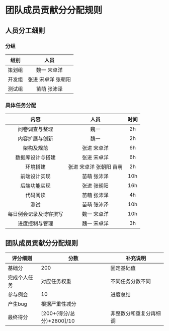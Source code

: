 # 团队成员贡献分分配规则	 



## 人员分工细则

### 分组

|  组别  |        人员        |
| :----: | :----------------: |
| 策划组 |    魏一 宋卓洋     |
| 开发组 | 张进 宋卓洋 张朝阳 |
| 测试组 |    苗萌 张沛泽     |

### 具体任务分配

|          内容          |          人员           | 时间 |
| :--------------------: | :---------------------: | :--: |
|     问卷调查与整理     |          魏一           |  2h  |
|     内容扩展与创新     |          魏一           |  2h  |
|       架构及规范       |       张进 宋卓洋       |  6h  |
|    数据库设计与搭建    |       张进 宋卓洋       |  6h  |
|        环境搭建        | 张进 宋卓洋 张朝阳 苗萌 |  2h  |
|      前端设计实现      |       苗萌 张沛泽       | 10h  |
|      后端功能实现      |       张进 张朝阳       | 16h  |
|        代码阅读        |       苗萌 张沛泽       |  4h  |
|          测试          |       苗萌 张沛泽       | 10h  |
| 每日例会记录及博客撰写 |       魏一 宋卓洋       | 10h  |
|     进度控制与管理     |       魏一 宋卓洋       |  3h  |

## 团队成员贡献分分配规则

| 评分细则     | 分数                      | 补充说明               |
| ------------ | ------------------------- | ---------------------- |
| 基础分       | 200                       | 固定基础值             |
| 完成个人任务 | 对应任务权重              | 不同任务分数不同       |
| 参与例会     | 10                        | 进度总结               |
| 产生bug      | 根据严重性减分            |                        |
| 最终得分     | [200+(得分/总分)*2800]/10 | 非整数分和重复分再细调 |